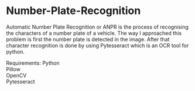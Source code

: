# Number-Plate-Recognition
Automatic Number Plate Recognition or ANPR is the process of recognising the characters of a number plate of a vehicle. 
The way I approached this problem is first the number plate is detected in the image. 
After that character recognition is done by using Pytesseract which is an OCR tool for python. 

Requirements:
Python <br/>
Pillow <br/>
OpenCV <br/>
Pytesseract <br/>
